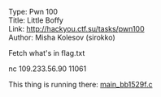 Type: Pwn 100  
Title: Little Boffy  
Link: <http://hackyou.ctf.su/tasks/pwn100>  
Author: Misha Kolesov (sirokko)

Fetch what's in flag.txt

nc 109.233.56.90 11061

This thing is running there: [main_bb1529f.c](source/files/main_bb1529f.c)
